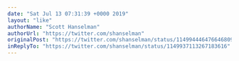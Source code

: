 ```yaml
---
date: "Sat Jul 13 07:31:39 +0000 2019"
layout: "like"
authorName: "Scott Hanselman"
authorUrl: "https://twitter.com/shanselman"
originalPost: "https://twitter.com/shanselman/status/1149944464766468096"
inReplyTo: "https://twitter.com/shanselman/status/1149937113267183616"
---
```

